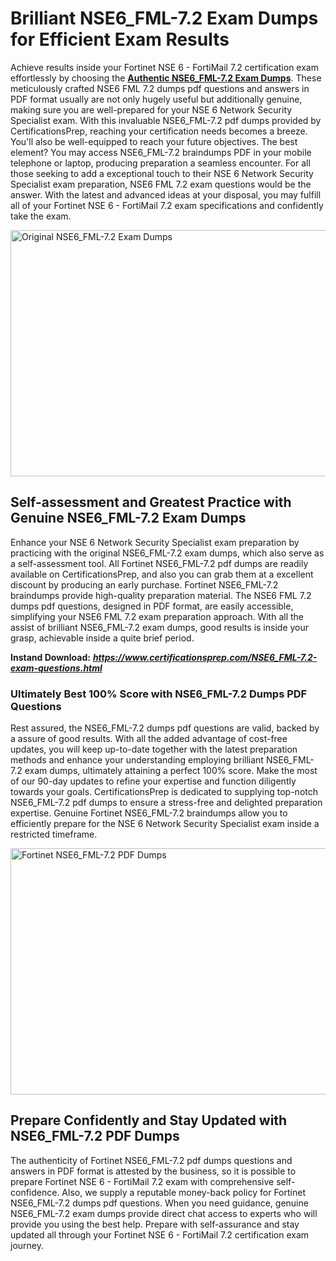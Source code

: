 <h1><strong>Brilliant NSE6_FML-7.2 Exam Dumps for Efficient Exam Results</strong></h1>
<p>Achieve results inside your Fortinet NSE 6 - FortiMail 7.2 certification exam effortlessly by choosing the <a href="https://www.certificationsprep.com/NSE6_FML-7.2-exam-questions.html"><strong>Authentic NSE6_FML-7.2 Exam Dumps</strong></a>. These meticulously crafted NSE6 FML 7.2 dumps pdf questions and answers in PDF format usually are not only hugely useful but additionally genuine, making sure you are well-prepared for your NSE 6 Network Security Specialist exam. With this invaluable NSE6_FML-7.2 pdf dumps provided by CertificationsPrep, reaching your certification needs becomes a breeze. You'll also be well-equipped to reach your future objectives. The best element? You may access NSE6_FML-7.2 braindumps PDF in your mobile telephone or laptop, producing preparation a seamless encounter. For all those seeking to add a exceptional touch to their NSE 6 Network Security Specialist exam preparation, NSE6 FML 7.2 exam questions would be the answer. With the latest and advanced ideas at your disposal, you may fulfill all of your Fortinet NSE 6 - FortiMail 7.2 exam specifications and confidently take the exam.</p>
<p><img src="https://i.imgur.com/XTkKqDV.png" alt="Original NSE6_FML-7.2 Exam Dumps" width="700" height="394" /></p>
<h2><strong>Self-assessment and Greatest Practice with Genuine NSE6_FML-7.2 Exam Dumps</strong></h2>
<p>Enhance your NSE 6 Network Security Specialist exam preparation by practicing with the original NSE6_FML-7.2 exam dumps, which also serve as a self-assessment tool. All Fortinet NSE6_FML-7.2 pdf dumps are readily available on CertificationsPrep, and also you can grab them at a excellent discount by producing an early purchase. Fortinet NSE6_FML-7.2 braindumps provide high-quality preparation material. The NSE6 FML 7.2 dumps pdf questions, designed in PDF format, are easily accessible, simplifying your NSE6 FML 7.2 exam preparation approach. With all the assist of brilliant NSE6_FML-7.2 exam dumps, good results is inside your grasp, achievable inside a quite brief period.</p>
<p><strong>Instand Download:</strong>&nbsp;<strong><a href="https://www.certificationsprep.com/NSE6_FML-7.2-exam-questions.html"><em>https://www.certificationsprep.com/NSE6_FML-7.2-exam-questions.html</em></a></strong></p>
<h3><strong>Ultimately Best 100% Score with NSE6_FML-7.2 Dumps PDF Questions</strong></h3>
<p>Rest assured, the NSE6_FML-7.2 dumps pdf questions are valid, backed by a assure of good results. With all the added advantage of cost-free updates, you will keep up-to-date together with the latest preparation methods and enhance your understanding employing brilliant NSE6_FML-7.2 exam dumps, ultimately attaining a perfect 100% score. Make the most of our 90-day updates to refine your expertise and function diligently towards your goals. CertificationsPrep is dedicated to supplying top-notch NSE6_FML-7.2 pdf dumps to ensure a stress-free and delighted preparation expertise. Genuine Fortinet NSE6_FML-7.2 braindumps allow you to efficiently prepare for the NSE 6 Network Security Specialist exam inside a restricted timeframe.</p>
<p><a href="https://www.certificationsprep.com/NSE6_FML-7.2-exam-questions.html"><img src="https://i.imgur.com/DQYUJ45.png" alt="Fortinet NSE6_FML-7.2 PDF Dumps" width="700" height="394" /></a></p>
<h2><strong>Prepare Confidently and Stay Updated with NSE6_FML-7.2 PDF Dumps</strong></h2>
<p>The authenticity of Fortinet NSE6_FML-7.2 pdf dumps questions and answers in PDF format is attested by the business, so it is possible to prepare Fortinet NSE 6 - FortiMail 7.2 exam with comprehensive self-confidence. Also, we supply a reputable money-back policy for Fortinet NSE6_FML-7.2 dumps pdf questions. When you need guidance, genuine NSE6_FML-7.2 exam dumps provide direct chat access to experts who will provide you using the best help. Prepare with self-assurance and stay updated all through your Fortinet NSE 6 - FortiMail 7.2 certification exam journey.</p>
